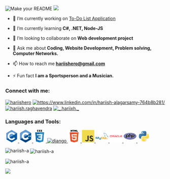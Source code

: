 
<img width="1834" alt="Make your README" src="https://github.com/Hariish-A/Hariish-A/assets/123956773/e14d1f5b-c273-44ad-b8dd-2625eabd91d2">
<img src = "https://user-images.githubusercontent.com/73097560/115834477-dbab4500-a447-11eb-908a-139a6edaec5c.gif">


- 🔭 I’m currently working on [To-Do List Application](https://github.com/Hariish-A/To-Do-List-Application)

- 🌱 I’m currently learning **C#, .NET, Node-JS**

- 👯 I’m looking to collaborate on **Web development project**

- 💬 Ask me about **Coding, Website Development, Problem solving, Computer Networks.**

- 📫 How to reach me **hariishero@gmail.com**

- ⚡ Fun fact **I am a Sportsperson and a Musician.**

<h3 align="left">Connect with me:</h3>
<p align="left">
<a href="https://twitter.com/hariishero" target="blank"><img align="center" src="https://raw.githubusercontent.com/rahuldkjain/github-profile-readme-generator/master/src/images/icons/Social/twitter.svg" alt="hariishero" height="30" width="40" /></a>
<a href="https://www.linkedin.com/in/hariish-alagarsamy-764b8b281/" target="blank"><img align="center" src="https://raw.githubusercontent.com/rahuldkjain/github-profile-readme-generator/master/src/images/icons/Social/linked-in-alt.svg" alt="https://www.linkedin.com/in/hariish-alagarsamy-764b8b281/" height="30" width="40" /></a>
<a href="https://fb.com/hariish.raghavendra" target="blank"><img align="center" src="https://raw.githubusercontent.com/rahuldkjain/github-profile-readme-generator/master/src/images/icons/Social/facebook.svg" alt="hariish.raghavendra" height="30" width="40" /></a>
<a href="https://instagram.com/_.hariixh._" target="blank"><img align="center" src="https://raw.githubusercontent.com/rahuldkjain/github-profile-readme-generator/master/src/images/icons/Social/instagram.svg" alt="_.hariixh._" height="30" width="40" /></a>
</p>

<h3 align="left">Languages and Tools:</h3>
<p align="left"> <a href="https://www.cprogramming.com/" target="_blank" rel="noreferrer"> <img src="https://raw.githubusercontent.com/devicons/devicon/master/icons/c/c-original.svg" alt="c" width="40" height="40"/> </a> <a href="https://www.w3schools.com/cpp/" target="_blank" rel="noreferrer"> <img src="https://raw.githubusercontent.com/devicons/devicon/master/icons/cplusplus/cplusplus-original.svg" alt="cplusplus" width="40" height="40"/> </a> <a href="https://www.w3schools.com/css/" target="_blank" rel="noreferrer"> <img src="https://raw.githubusercontent.com/devicons/devicon/master/icons/css3/css3-original-wordmark.svg" alt="css3" width="40" height="40"/> </a> <a href="https://www.djangoproject.com/" target="_blank" rel="noreferrer"> <img src="https://cdn.worldvectorlogo.com/logos/django.svg" alt="django" width="40" height="40"/> </a> <a href="https://www.w3.org/html/" target="_blank" rel="noreferrer"> <img src="https://raw.githubusercontent.com/devicons/devicon/master/icons/html5/html5-original-wordmark.svg" alt="html5" width="40" height="40"/> </a> <a href="https://developer.mozilla.org/en-US/docs/Web/JavaScript" target="_blank" rel="noreferrer"> <img src="https://raw.githubusercontent.com/devicons/devicon/master/icons/javascript/javascript-original.svg" alt="javascript" width="40" height="40"/> </a> <a href="https://www.mysql.com/" target="_blank" rel="noreferrer"> <img src="https://raw.githubusercontent.com/devicons/devicon/master/icons/mysql/mysql-original-wordmark.svg" alt="mysql" width="40" height="40"/> </a> <a href="https://www.oracle.com/" target="_blank" rel="noreferrer"> <img src="https://raw.githubusercontent.com/devicons/devicon/master/icons/oracle/oracle-original.svg" alt="oracle" width="40" height="40"/> </a> <a href="https://www.php.net" target="_blank" rel="noreferrer"> <img src="https://raw.githubusercontent.com/devicons/devicon/master/icons/php/php-original.svg" alt="php" width="40" height="40"/> </a> <a href="https://www.python.org" target="_blank" rel="noreferrer"> <img src="https://raw.githubusercontent.com/devicons/devicon/master/icons/python/python-original.svg" alt="python" width="40" height="40"/> </a> </p>

<p><img align="left" src="https://github-readme-stats.vercel.app/api/top-langs?username=hariish-a&show_icons=true&locale=en&layout=compact" alt="hariish-a" /></p>

<p>&nbsp;<img align="center" src="https://github-readme-stats.vercel.app/api?username=hariish-a&show_icons=true&locale=en" alt="hariish-a" /></p>

<p><img align="center" src="https://github-readme-streak-stats.herokuapp.com/?user=hariish-a&" alt="hariish-a" /></p>
<img src = "https://user-images.githubusercontent.com/74038190/225813708-98b745f2-7d22-48cf-9150-083f1b00d6c9.gif">


